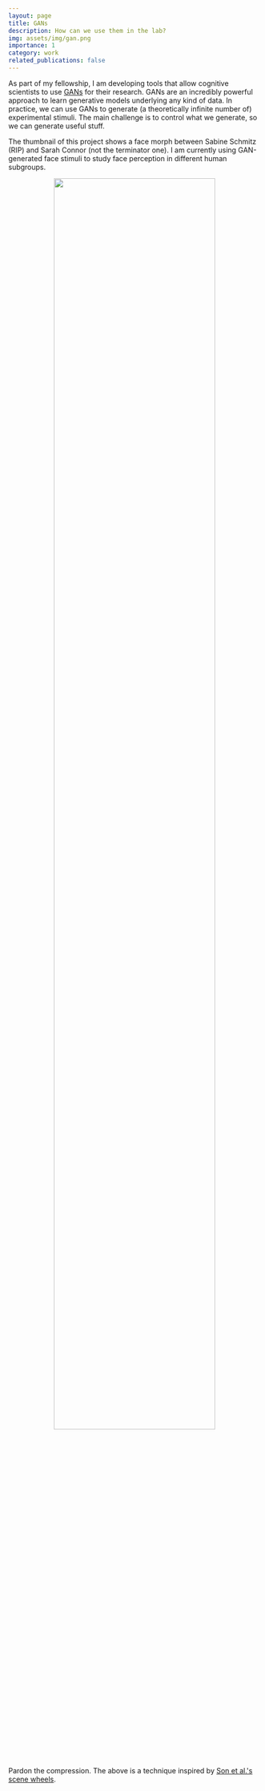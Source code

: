```yaml
---
layout: page
title: GANs
description: How can we use them in the lab?
img: assets/img/gan.png
importance: 1
category: work
related_publications: false
---
```


As part of my fellowship, I am developing tools that allow cognitive scientists to use [GANs](https://en.wikipedia.org/wiki/Generative_adversarial_network) for their research. GANs are an incredibly powerful approach to learn generative models underlying any kind of data. In practice, we can use GANs to generate (a theoretically infinite number of) experimental stimuli. The main challenge is to control what we generate, so we can generate useful stuff.

The thumbnail of this project shows a face morph between Sabine Schmitz (RIP) and Sarah Connor (not the terminator one). I am currently using GAN-generated face stimuli to study face perception in different human subgroups.

<center><img src="/assets/img/reconstruction.gif" width="80%"></center><br><br>

Pardon the compression. The above is a technique inspired by [Son et al.'s scene wheels](https://link.springer.com/article/10.3758/s13428-021-01630-5).